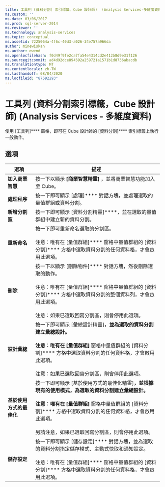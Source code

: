```yaml
---
title: 工具列 (資料分割] 索引標籤、Cube 設計師)  (Analysis Services-多維度資料) |Microsoft Docs
ms.custom: ''
ms.date: 03/06/2017
ms.prod: sql-server-2014
ms.reviewer: ''
ms.technology: analysis-services
ms.topic: conceptual
ms.assetid: 7225064a-4f6c-40d3-a026-34e757a966da
author: minewiskan
ms.author: owend
ms.openlocfilehash: f0d49f9fe2ca7fa54e4314cd2e412b8d9e31f126
ms.sourcegitcommit: ad4d92dce894592a259721a1571b1d8736abacdb
ms.translationtype: MT
ms.contentlocale: zh-TW
ms.lasthandoff: 08/04/2020
ms.locfileid: "87592293"
---
```

# <a name="toolbar-partitions-tab-cube-designer-analysis-services---multidimensional-data"></a>工具列 (資料分割索引標籤，Cube 設計師) (Analysis Services - 多維度資料)
  使用 [工具列]**** 窗格，即可在 Cube 設計師的 [資料分割]**** 索引標籤上執行一般動作。  
  
## <a name="options"></a>選項  
  
|選項|描述|  
|------------|-----------------|  
|**加入商業智慧**|按一下以顯示 **[商業智慧精靈]** ，並將商業智慧功能加入至 Cube。|  
|**處理程序**|按一下即可顯示 [處理]**** 對話方塊，並處理選取的量值群組或資料分割。|  
|**新增分割區**|按一下即可顯示 [資料分割精靈]****，並在選取的量值群組中建立新的資料分割。|  
|**重新命名**|按一下即可重新命名選取的分割區。<br /><br /> 注意：唯有在 [量值群組]**** 窗格中量值群組的 [資料分割]**** 方格中選取資料分割的任何資料格，才會啟用此選項。|  
|**刪除**|按一下以顯示 [刪除物件]**** 對話方塊，然後刪除選取的動作。<br /><br /> 注意：唯有在 [量值群組]**** 窗格中量值群組的 [資料分割]**** 方格中選取資料分割的整個資料列，才會啟用此選項。<br /><br /> 注意：如果已選取回寫分割區，則會停用此選項。|  
|**設計彙總**|按一下即可顯示 [彙總設計精靈]****，並為選取的資料分割建立彙總設計。<br /><br /> 注意：唯有在 [量值群組]**** 窗格中量值群組的 [資料分割]**** 方格中選取資料分割的任何資料格，才會啟用此選項。<br /><br /> 注意：如果已選取回寫分割區，則會停用此選項。|  
|**基於使用方式的最佳化**|按一下即可顯示 [基於使用方式的最佳化精靈]****，並根據現有的使用模式，為選取的資料分割建立彙總設計。<br /><br /> 注意：唯有在 [量值群組]**** 窗格中量值群組的 [資料分割]**** 方格中選取資料分割的任何資料格，才會啟用此選項。<br /><br /> 另請注意，如果已選取回寫分割區，則會停用此選項。|  
|**儲存設定**|按一下即可顯示 [儲存設定]**** 對話方塊，並為選取的資料分割指定儲存模式、主動式快取和通知設定。<br /><br /> 注意：唯有在 [量值群組]**** 窗格中量值群組的 [資料分割]**** 方格中選取資料分割的任何資料格，才會啟用此選項。|  
  
  
